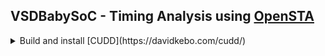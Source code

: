 ## VSDBabySoC - Timing Analysis using [OpenSTA](https://github.com/parallaxsw/OpenSTA)

<details>
<summary>Build and install [CUDD](https://davidkebo.com/cudd/)</summary>

```
$ wget https://github.com/davidkebo/cudd/raw/main/cudd_versions/cudd-3.0.0.tar.gz
$ tar zxvf cudd-3.0.0.tar.gz
$ cd cudd-3.0.0
$ ./configure --prefix=$HOME/cudd
$ make -j$(nproc)
$ make install
$ cd  
```
</details>


